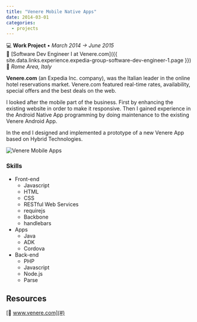 ```yaml
---
title: "Venere Mobile Native Apps"
date: 2014-03-01
categories:
  - projects
---
```

💻 **Work Project** • _March 2014 → June 2015_  
🏢 [Software Dev Engineer I at Venere.com]({{ site.data.links.experience.expedia-group-software-dev-engineer-1.page }})  
📍 _Rome Area, Italy_  

**Venere.com** (an Expedia Inc. company), was the Italian leader in the online hotel reservations market. Venere.com featured real-time rates, availability, special offers and the best deals on the web.

I looked after the mobile part of the business. First by enhancing the existing website in order to make it responsive. Then I gained experience in the Android Native App programming by doing maintenance to the existing Venere Android App.

In the end I designed and implemented a prototype of a new Venere App based on Hybrid Technologies.

![Venere Mobile Apps](../venere-mobile-apps.png)


### Skills

- Front-end
  - Javascript
  - HTML
  - CSS
  - RESTful Web Services
  - requirejs
  - Backbone
  - handlebars
- Apps
  - Java
  - ADK
  - Cordova  
- Back-end
  - PHP
  - Javascript
  - Node.js
  - Parse


## Resources

[🔗 www.venere.com](#)  
